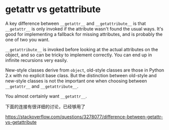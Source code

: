 # __getattr__ vs __getattribute__



A key difference between `__getattr__` and `__getattribute__` is that `__getattr__` is only invoked if the attribute wasn't found the usual ways. It's good for implementing a fallback for missing attributes, and is probably the one of two you want.

`__getattribute__` is invoked before looking at the actual attributes on the object, and so can be tricky to implement correctly. You can end up in infinite recursions very easily.

New-style classes derive from `object`, old-style classes are those in Python 2.x with no explicit base class. But the distinction between old-style and new-style classes is not the important one when choosing between `__getattr__` and `__getattribute__`.

You almost certainly want `__getattr__`.



下面的连接有很详细的讨论，已经够用了

https://stackoverflow.com/questions/3278077/difference-between-getattr-vs-getattribute

